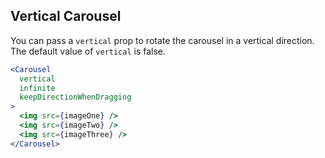 ## Vertical Carousel
You can pass a `vertical` prop to rotate the carousel in a vertical direction. The default value of `vertical` is false.
```jsx render
<Carousel
  vertical
  infinite
  keepDirectionWhenDragging
>
  <img src={imageOne} />
  <img src={imageTwo} />
  <img src={imageThree} />
</Carousel>
```